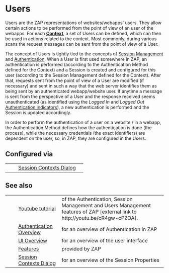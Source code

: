 # Users #

Users are the ZAP representations of websites/webapps' users. They allow certain actions to be performed from the point of view of an user of the webapps. For each **[Context][]**, a set of Users can be defined, which can then be used in actions related to the context. Most commonly, during various scans the request messages can be sent from the point of view of a User.

The concept of Users is tightly tied to the concepts of [Session Management][] and [Authentication][]. When a User is first used somewhere in ZAP, an authentication is performed (according to the Authentication Method defined for the Context) and a Session is created and configured for this user (according to the Session Management defined for the Context). After that, requests sent from the point of view of a User are modified (if necessary) and sent in such a way that the web server identifies them as being sent by an authenticated webapp/website user. If anytime a message is sent from the perspective of a User and the response received seems unauthenticated (as identified using the *Logged In* and *Logged Out* [Authentication indicators][Authentication]), a new authentication is performed and the Session is updated accordingly.

In order to perform the authentication of a user on a website / in a webapp, the Authentication Method defines how the authentication is done (the process), while the necessary credentials (the exact identifiers) are dependent on the user, so, in ZAP, they are configured in the Users.

## Configured via ##

<table> 
 <tbody>
  <tr> 
   <td>&nbsp;&nbsp;&nbsp;&nbsp;</td> 
   <td><a href="HelpUiDialogsSessionContexts#users" rel="nofollow">Session Contexts Dialog</a></td> 
   <td></td> 
  </tr> 
 </tbody>
</table>

## See also ##

<table> 
 <tbody>
  <tr> 
   <td>&nbsp;&nbsp;&nbsp;&nbsp;</td> 
   <td><a href="http://youtu.be/cR4gw-cPZOA" rel="nofollow">Youtube tutorial</a></td> 
   <td>of the Authentication, Session Management and Users Management features of ZAP [external link to http://youtu.be/cR4gw-cPZOA].</td> 
  </tr> 
  <tr> 
   <td>&nbsp;&nbsp;&nbsp;&nbsp;</td> 
   <td><a href="HelpStartConceptsAuthentication" rel="nofollow">Authentication Overview</a></td> 
   <td>for an overview of Authentication in ZAP</td> 
  </tr> 
  <tr> 
   <td>&nbsp;&nbsp;&nbsp;&nbsp;</td> 
   <td><a href="HelpUiOverview" rel="nofollow">UI Overview</a></td> 
   <td>for an overview of the user interface</td> 
  </tr> 
  <tr> 
   <td>&nbsp;&nbsp;&nbsp;&nbsp;</td> 
   <td><a href="HelpStartConceptsConcepts" rel="nofollow">Features</a></td> 
   <td>provided by ZAP</td> 
  </tr> 
  <tr> 
   <td>&nbsp;&nbsp;&nbsp;&nbsp;</td> 
   <td><a href="HelpUiDialogsSessionContexts" rel="nofollow">Session Contexts Dialog</a></td> 
   <td>for an overview of the Session Properties</td> 
  </tr> 
 </tbody>
</table>


[Context]: HelpStartConceptsContexts
[Session Management]: HelpStartConceptsSessionManagement
[Authentication]: HelpStartConceptsAuthentication